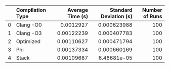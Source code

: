 |    | Compilation Type   |   Average Time (s) |   Standard Deviation (s) |   Number of Runs |
|---:|:-------------------|-------------------:|-------------------------:|-----------------:|
|  0 | Clang -O0          |         0.0012927  |              0.000623988 |              100 |
|  1 | Clang -O3          |         0.00122239 |              0.000407783 |              100 |
|  2 | Optimized          |         0.00110627 |              0.000471794 |              100 |
|  3 | Phi                |         0.00137334 |              0.000660169 |              100 |
|  4 | Stack              |         0.00109687 |              6.46681e-05 |              100 |